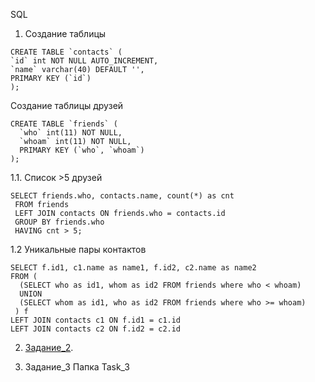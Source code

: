 SQL
1. Создание таблицы 
```
CREATE TABLE `contacts` (
`id` int NOT NULL AUTO_INCREMENT,
`name` varchar(40) DEFAULT '',
PRIMARY KEY (`id`)
);
```

Создание таблицы друзей 
```
CREATE TABLE `friends` (
  `who` int(11) NOT NULL,
  `whoam` int(11) NOT NULL,
  PRIMARY KEY (`who`, `whoam`)
);
```

1.1. Список >5 друзей
```
SELECT friends.who, contacts.name, count(*) as cnt
 FROM friends
 LEFT JOIN contacts ON friends.who = contacts.id
 GROUP BY friends.who
 HAVING cnt > 5;
 ```
 
 1.2 Уникальные пары контактов
 ```
 SELECT f.id1, c1.name as name1, f.id2, c2.name as name2
 FROM (
   (SELECT who as id1, whom as id2 FROM friends where who < whoam)
   UNION
   (SELECT whom as id1, who as id2 FROM friends where who >= whoam)
  ) f
 LEFT JOIN contacts c1 ON f.id1 = c1.id
 LEFT JOIN contacts c2 ON f.id2 = c2.id
 ```
2. [Задание_2](Task_2.php).

3. Задание_3 Папка Task_3
